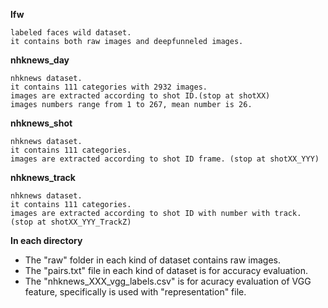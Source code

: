 **lfw**
	
	labeled faces wild dataset.
	it contains both raw images and deepfunneled images.

**nhknews_day**

	nhknews dataset.
	it contains 111 categories with 2932 images.
	images are extracted according to shot ID.(stop at shotXX)
	images numbers range from 1 to 267, mean number is 26.

**nhknews_shot**

	nhknews dataset.
	it contains 111 categories.
	images are extracted according to shot ID frame. (stop at shotXX_YYY)
	
**nhknews_track**

	nhknews dataset.
	it contains 111 categories.
	images are extracted according to shot ID with number with track. (stop at shotXX_YYY_TrackZ)
	
	
**In each directory**

* The "raw" folder in each kind of dataset contains raw images.
* The "pairs.txt" file in each kind of dataset is for accuracy evaluation.
* The "nhknews_XXX_vgg_labels.csv" is for acuracy evaluation of VGG feature, specifically is used with "representation" file. 